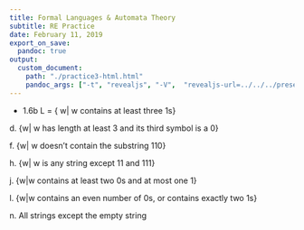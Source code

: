 ```yaml
---
title: Formal Languages & Automata Theory
subtitle: RE Practice
date: February 11, 2019
export_on_save:
  pandoc: true
output:
  custom_document:
    path: "./practice3-html.html"
    pandoc_args: ["-t", "revealjs", "-V",  "revealjs-url=../../../presentation/revealjs", "--standalone"]
---
```



* 1.6b L = { w| w contains at least three 1s}

d. {w| w has length at least 3 and its third symbol is a 0}


f. {w| w doesn’t contain the substring 110}

h. {w| w is any string except 11 and 111}

j. {w|w contains at least two 0s and at most one 1}

l. {w|w contains an even number of 0s, or contains exactly two 1s}

n. All strings except the empty string
